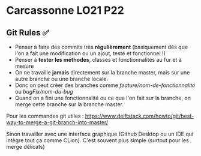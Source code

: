 # Carcassonne LO21 P22

## Git Rules ✅

- Penser à faire des commits très **régulièrement** (basiquement dès que l'on a fait une modification ou un ajout, testé
  et fonctionnel !)
- Penser à **tester les méthodes**, classes et fonctionnalités au fur et à mesure
- On ne travaille **jamais** directement sur la branche master, mais sur une autre branche ou une branche locale.
- Donc on peut créer des branches comme _feature/nom-de-fonctionnalité_ ou _bugFix/nom-du-bug_
- Quand on a fini une fonctionnalité ou ce que l'on fait sur la branche, on merge cette branche sur la branche master.

Pour les commandes git utiles :
https://www.delftstack.com/howto/git/best-way-to-merge-a-git-branch-into-master/

Sinon travailler avec une interface graphique (Github Desktop ou un IDE qui intègre tout ça comme CLion). C'est souvent
plus simple (surtout pour les merge délicats)